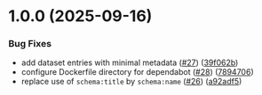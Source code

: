 # 1.0.0 (2025-09-16)


### Bug Fixes

* add dataset entries with minimal metadata ([#27](https://github.com/paulscherrerinstitute/scicat-rocrate/issues/27)) ([39f062b](https://github.com/paulscherrerinstitute/scicat-rocrate/commit/39f062b627144b1d36a490020224bd58eb4929f0))
* configure Dockerfile directory for dependabot ([#28](https://github.com/paulscherrerinstitute/scicat-rocrate/issues/28)) ([7894706](https://github.com/paulscherrerinstitute/scicat-rocrate/commit/78947066b18b9895fc05b9b9c0bec07982139a07))
* replace use of `schema:title` by `schema:name` ([#26](https://github.com/paulscherrerinstitute/scicat-rocrate/issues/26)) ([a92adf5](https://github.com/paulscherrerinstitute/scicat-rocrate/commit/a92adf553b1f7524d41bde4696bc68c0e2d274ea))
